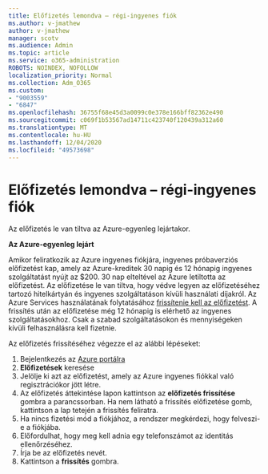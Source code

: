 ```yaml
---
title: Előfizetés lemondva – régi-ingyenes fiók
ms.author: v-jmathew
author: v-jmathew
manager: scotv
ms.audience: Admin
ms.topic: article
ms.service: o365-administration
ROBOTS: NOINDEX, NOFOLLOW
localization_priority: Normal
ms.collection: Adm_O365
ms.custom:
- "9003559"
- "6847"
ms.openlocfilehash: 36755f68e45d3a0099c0e378e166bff82362e490
ms.sourcegitcommit: c069f1b53567ad14711c423740f120439a312a60
ms.translationtype: MT
ms.contentlocale: hu-HU
ms.lasthandoff: 12/04/2020
ms.locfileid: "49573698"
---
```

# <a name="subscription-cancelled---legacy---free-account"></a>Előfizetés lemondva – régi-ingyenes fiók

Az előfizetés le van tiltva az Azure-egyenleg lejártakor.

**Az Azure-egyenleg lejárt**

Amikor feliratkozik az Azure ingyenes fiókjára, ingyenes próbaverziós előfizetést kap, amely az Azure-kreditek 30 napig és 12 hónapig ingyenes szolgáltatást nyújt az $200. 30 nap elteltével az Azure letiltotta az előfizetést. Az előfizetése le van tiltva, hogy védve legyen az előfizetéséhez tartozó hitelkártyán és ingyenes szolgáltatáson kívüli használati díjakról. Az Azure Services használatának folytatásához [frissítenie kell az előfizetést](https://docs.microsoft.com/azure/cost-management-billing/manage/upgrade-azure-subscription). A frissítés után az előfizetése még 12 hónapig is elérhető az ingyenes szolgáltatásokhoz. Csak a szabad szolgáltatásokon és mennyiségeken kívüli felhasználásra kell fizetnie.

Az előfizetés frissítéséhez végezze el az alábbi lépéseket:

1. Bejelentkezés az [Azure portálra](https://portal.azure.com/)
2. **Előfizetések** keresése
3. Jelölje ki azt az előfizetést, amely az Azure ingyenes fiókkal való regisztrációkor jött létre.
4. Az előfizetés áttekintése lapon kattintson az **előfizetés frissítése** gombra a parancssorban. Ha nem látható a frissítés előfizetése gomb, kattintson a lap tetején a frissítés feliratra.
5. Ha nincs fizetési mód a fiókjához, a rendszer megkérdezi, hogy felveszi-e a fiókjába.
6. Előfordulhat, hogy meg kell adnia egy telefonszámot az identitás ellenőrzéséhez.
7. Írja be az előfizetés nevét.
8. Kattintson a  **frissítés** gombra.
